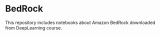 # BedRock
This repository includes notebooks about Amazon BedRock downloaded from DeepLearning course.
